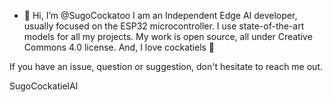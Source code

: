 - 👋 Hi, I’m @SugoCockatoo
I am an Independent Edge AI developer, usually focused on the ESP32 microcontroller. I use state-of-the-art models for all my projects. My work is open source, all under Creative Commons 4.0 license. And, I love cockatiels 🦜

If you have an issue, question or suggestion, don't hesitate to reach me out.

SugoCockatielAI

<!---
SugoCockatoo/SugoCockatoo is a ✨ special ✨ repository because its `README.md` (this file) appears on your GitHub profile.
You can click the Preview link to take a look at your changes.
--->
